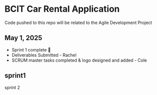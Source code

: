 # BCIT Car Rental Application


Code pushed to this repo will be related to the Agile Development Project

## May 1, 2025
- Sprint 1 complete 🎉
- Deliverables Submitted - Rachel
- SCRUM master tasks completed & logo designed and added - Cole

sprint1
---------------------
sprint 2

